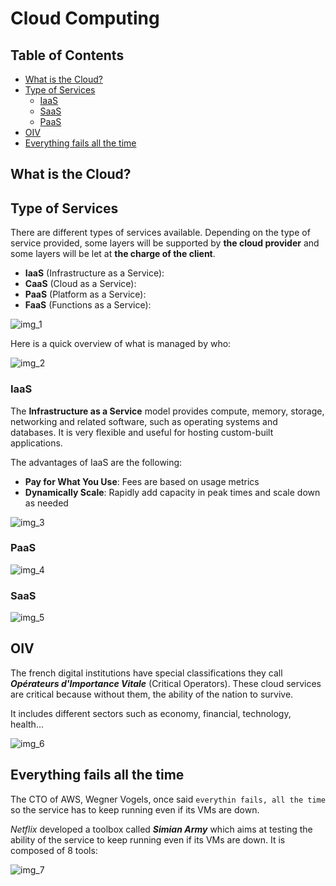 # Cloud Computing

## Table of Contents

- [What is the Cloud?](#what-is-the-cloud)
- [Type of Services](#type-of-services)
    - [IaaS](#iaas)
    - [SaaS](#saas)
    - [PaaS](#paas)
- [OIV](#oiv)
- [Everything fails all the time](#everything-fails-all-the-time)

## What is the Cloud?

## Type of Services

There are different types of services available. Depending on the type of service provided, some layers will be supported by **the cloud provider** and some layers will be let at **the charge of the client**.

- **IaaS** (Infrastructure as a Service): 
- **CaaS** (Cloud as a Service):
- **PaaS** (Platform as a Service):
- **FaaS** (Functions as a Service):

![img_1](/devOps/cloud/resources/type-services.png)

Here is a quick overview of what is managed by who:

![img_2](/devOps/cloud/resources/cloud-computing.jpg)

### IaaS

The **Infrastructure as a Service** model provides compute, memory, storage, networking and related software, such as operating systems and databases. It is very flexible and useful for hosting custom-built applications.

The advantages of IaaS are the following:

- **Pay for What You Use**: Fees are based on usage metrics
- **Dynamically Scale**: Rapidly add capacity in peak times and scale down as needed

![img_3](/devOps/cloud/resources/iaas.png)

### PaaS

![img_4](/devOps/cloud/resources/paas.png)

### SaaS

![img_5](/devOps/cloud/resources/saas.png)

## OIV

The french digital institutions have special classifications they call ***Opérateurs d'Importance Vitale*** (Critical Operators). These cloud services are critical because without them, the ability of the nation to survive.

It includes different sectors such as economy, financial, technology, health...

![img_6](/devOps/cloud/resources/oiv-par-secteur.jpg)

## Everything fails all the time

The CTO of AWS, Wegner Vogels, once said `everythin fails, all the time` so the service has to keep running even if its VMs are down.

*Netflix* developed a toolbox called ***Simian Army*** which aims at testing the ability of the service to keep running even if its VMs are down.
It is composed of 8 tools:

![img_7](/devOps/cloud/resources/simian-army.png)